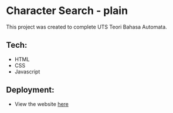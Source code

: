 # Character Search - plain

This project was created to complete UTS Teori Bahasa Automata. 


## Tech:
- HTML
- CSS
- Javascript

## Deployment:
- View the website [here](https://fatihrbn.github.io/web-character-search-plain/)
